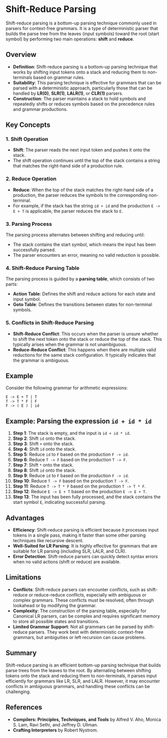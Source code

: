 # Shift-Reduce Parsing

Shift-reduce parsing is a bottom-up parsing technique commonly used in parsers for context-free grammars. It is a type of deterministic parser that builds the parse tree from the leaves (input symbols) toward the root (start symbol) by performing two main operations: **shift** and **reduce**.

## Overview
- **Definition**: Shift-reduce parsing is a bottom-up parsing technique that works by shifting input tokens onto a stack and reducing them to non-terminals based on grammar rules.
- **Suitability**: This parsing technique is effective for grammars that can be parsed with a deterministic approach, particularly those that can be handled by **LR(0)**, **SLR(1)**, **LALR(1)**, or **CLR(1)** parsers.
- **Construction**: The parser maintains a stack to hold symbols and repeatedly shifts or reduces symbols based on the precedence rules and grammar productions.

## Key Concepts

### 1. Shift Operation
- **Shift**: The parser reads the next input token and pushes it onto the stack.
- The shift operation continues until the top of the stack contains a string that matches the right-hand side of a production rule.

### 2. Reduce Operation
- **Reduce**: When the top of the stack matches the right-hand side of a production, the parser reduces the symbols to the corresponding non-terminal.
- For example, if the stack has the string `id + id` and the production `E -> E + T` is applicable, the parser reduces the stack to `E`.

### 3. Parsing Process
The parsing process alternates between shifting and reducing until:
- The stack contains the start symbol, which means the input has been successfully parsed.
- The parser encounters an error, meaning no valid reduction is possible.

### 4. Shift-Reduce Parsing Table
The parsing process is guided by a **parsing table**, which consists of two parts:
- **Action Table**: Defines the shift and reduce actions for each state and input symbol.
- **Goto Table**: Defines the transitions between states for non-terminal symbols.

### 5. Conflicts in Shift-Reduce Parsing
- **Shift-Reduce Conflict**: This occurs when the parser is unsure whether to shift the next token onto the stack or reduce the top of the stack. This typically arises when the grammar is not unambiguous.
- **Reduce-Reduce Conflict**: This happens when there are multiple valid reductions for the same stack configuration. It typically indicates that the grammar is ambiguous.

## Example

Consider the following grammar for arithmetic expressions:

```plaintext
E -> E + T | T
T -> T * F | F
F -> ( E ) | id
```

## Example: Parsing the expression `id + id * id`

1. **Step 1**: The stack is empty, and the input is `id + id * id`.
2. **Step 2**: Shift `id` onto the stack.
3. **Step 3**: Shift `+` onto the stack.
4. **Step 4**: Shift `id` onto the stack.
5. **Step 5**: Reduce `id` to `F` based on the production `F -> id`.
6. **Step 6**: Reduce `T -> F` based on the production `T -> F`.
7. **Step 7**: Shift `*` onto the stack.
8. **Step 8**: Shift `id` onto the stack.
9. **Step 9**: Reduce `id` to `F` based on the production `F -> id`.
10. **Step 10**: Reduce `T -> F` based on the production `T -> F`.
11. **Step 11**: Reduce `T -> T * F` based on the production `T -> T * F`.
12. **Step 12**: Reduce `E -> E + T` based on the production `E -> E + T`.
13. **Step 13**: The input has been fully processed, and the stack contains the start symbol `E`, indicating successful parsing.

## Advantages

- **Efficiency**: Shift-reduce parsing is efficient because it processes input tokens in a single pass, making it faster than some other parsing techniques like recursive descent.
- **Well-Suited for LR Parsing**: It is highly effective for grammars that are suitable for LR parsing (including SLR, LALR, and CLR).
- **Error Detection**: Shift-reduce parsers can quickly detect syntax errors when no valid actions (shift or reduce) are available.

## Limitations

- **Conflicts**: Shift-reduce parsers can encounter conflicts, such as shift-reduce or reduce-reduce conflicts, especially with ambiguous or complex grammars. These conflicts must be resolved, often through lookahead or by modifying the grammar.
- **Complexity**: The construction of the parsing table, especially for Canonical LR parsers, can be complex and requires significant memory to store all possible states and transitions.
- **Limited Grammar Support**: Not all grammars can be parsed by shift-reduce parsers. They work best with deterministic context-free grammars, but ambiguities or left recursion can cause problems.

## Summary

Shift-reduce parsing is an efficient bottom-up parsing technique that builds parse trees from the leaves to the root. By alternating between shifting tokens onto the stack and reducing them to non-terminals, it parses input efficiently for grammars like LR, SLR, and LALR. However, it may encounter conflicts in ambiguous grammars, and handling these conflicts can be challenging.

## References

- **Compilers: Principles, Techniques, and Tools** by Alfred V. Aho, Monica S. Lam, Ravi Sethi, and Jeffrey D. Ullman.
- **Crafting Interpreters** by Robert Nystrom.